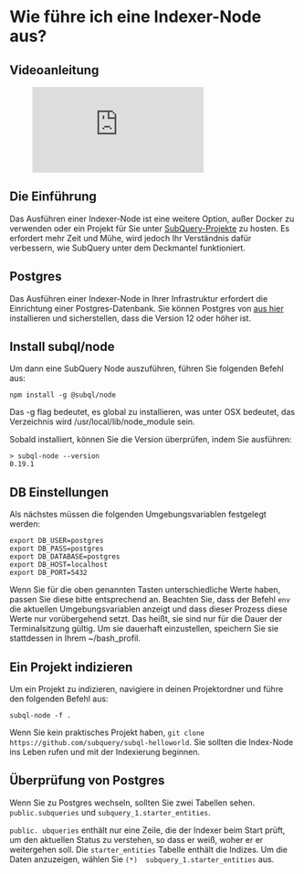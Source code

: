 # Wie führe ich eine Indexer-Node aus?

## Videoanleitung

<figure class="video_container">
  <iframe src="https://www.youtube.com/embed/QfNsR12ItnA" frameborder="0" allowfullscreen="true"></iframe>
</figure>

## Die Einführung

Das Ausführen einer Indexer-Node ist eine weitere Option, außer Docker zu verwenden oder ein Projekt für Sie unter [SubQuery-Projekte](https://project.subquery.network/) zu hosten. Es erfordert mehr Zeit und Mühe, wird jedoch Ihr Verständnis dafür verbessern, wie SubQuery unter dem Deckmantel funktioniert.

## Postgres

Das Ausführen einer Indexer-Node in Ihrer Infrastruktur erfordert die Einrichtung einer Postgres-Datenbank.  Sie können Postgres von [aus hier](https://www.postgresql.org/download/) installieren und sicherstellen, dass die Version 12 oder höher ist.

## Install subql/node

Um dann eine SubQuery Node auszuführen, führen Sie folgenden Befehl aus:

```shell
npm install -g @subql/node
```

Das -g flag bedeutet, es global zu installieren, was unter OSX bedeutet, das Verzeichnis wird /usr/local/lib/node_module sein.

Sobald installiert, können Sie die Version überprüfen, indem Sie ausführen:

```shell
> subql-node --version
0.19.1
```

## DB Einstellungen

Als nächstes müssen die folgenden Umgebungsvariablen festgelegt werden:

```shell
export DB_USER=postgres
export DB_PASS=postgres
export DB_DATABASE=postgres
export DB_HOST=localhost
export DB_PORT=5432
```

Wenn Sie für die oben genannten Tasten unterschiedliche Werte haben, passen Sie diese bitte entsprechend an. Beachten Sie, dass der Befehl `env` die aktuellen Umgebungsvariablen anzeigt und dass dieser Prozess diese Werte nur vorübergehend setzt. Das heißt, sie sind nur für die Dauer der Terminalsitzung gültig. Um sie dauerhaft einzustellen, speichern Sie sie stattdessen in Ihrem ~/bash_profil.

## Ein Projekt indizieren

Um ein Projekt zu indizieren, navigiere in deinen Projektordner und führe den folgenden Befehl aus:

```shell
subql-node -f .
```

Wenn Sie kein praktisches Projekt haben, `git clone https://github.com/subquery/subql-helloworld`. Sie sollten die Index-Node ins Leben rufen und mit der Indexierung beginnen.

## Überprüfung von Postgres

Wenn Sie zu Postgres wechseln, sollten Sie zwei Tabellen sehen. `public.subqueries` und `subquery_1.starter_entities`.

`public. ubqueries` enthält nur eine Zeile, die der Indexer beim Start prüft, um den aktuellen Status zu verstehen, so dass er weiß, woher er er weitergehen soll. Die `starter_entities` Tabelle enthält die Indizes. Um die Daten anzuzeigen, wählen Sie `(*)  subquery_1.starter_entities` aus.
